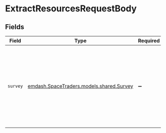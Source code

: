 # ExtractResourcesRequestBody


## Fields

| Field                                                                                                                         | Type                                                                                                                          | Required                                                                                                                      | Description                                                                                                                   |
| ----------------------------------------------------------------------------------------------------------------------------- | ----------------------------------------------------------------------------------------------------------------------------- | ----------------------------------------------------------------------------------------------------------------------------- | ----------------------------------------------------------------------------------------------------------------------------- |
| `survey`                                                                                                                      | [emdash.SpaceTraders.models.shared.Survey](../../models/shared/Survey.md)                                                     | :heavy_minus_sign:                                                                                                            | A resource survey of a waypoint, detailing a specific extraction location and the types of resources that can be found there. |